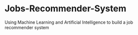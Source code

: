 # Jobs-Recommender-System
Using Machine Learning and Artificial Intelligence to build a job recommender system
